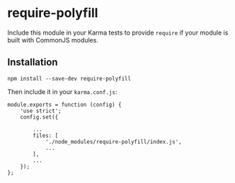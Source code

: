 # require-polyfill

Include this module in your Karma tests to provide `require` if your module is built with CommonJS modules.

## Installation

```
npm install --save-dev require-polyfill
```

Then include it in your `karma.conf.js`:
```
module.exports = function (config) {
    'use strict';
    config.set({

        ...
        files: [
            './node_modules/require-polyfill/index.js',
            ...
        ],
        ...
    });
};
```

